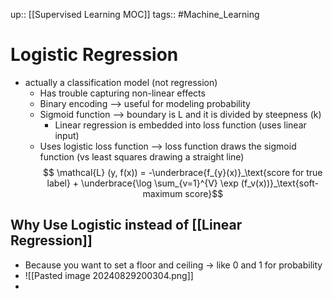 up:: [[Supervised Learning MOC]]
tags:: #Machine_Learning
# Logistic Regression
- actually a classification model (not regression)
	- Has trouble capturing non-linear effects
	- Binary encoding --> useful for modeling probability
	- Sigmoid function --> boundary is L and it is divided by steepness (k)
		- Linear regression is embedded into loss function (uses linear input)
	- Uses logistic loss function --> loss function draws the sigmoid function (vs least squares drawing a straight line)
	$$  \mathcal{L} (y, f(x)) = -\underbrace{f_{y}(x)}_\text{score for true label} + \underbrace{\log \sum_{v=1}^{V} \exp (f_v(x))}_\text{soft-maximum score}$$
## Why Use Logistic instead of [[Linear Regression]]
- Because you want to set a floor and ceiling -> like 0 and 1 for probability
- ![[Pasted image 20240829200304.png]]
- 